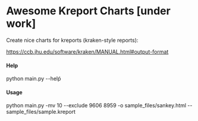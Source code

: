 # Awesome Kreport Charts [under work]

Create nice charts for kreports (kraken-style reports):

https://ccb.jhu.edu/software/kraken/MANUAL.html#output-format

#### Help

python main.py --helṕ

#### Usage

python main.py -mv 10 --exclude 9606 8959 -o sample_files/sankey.html --  sample_files/sample.kreport